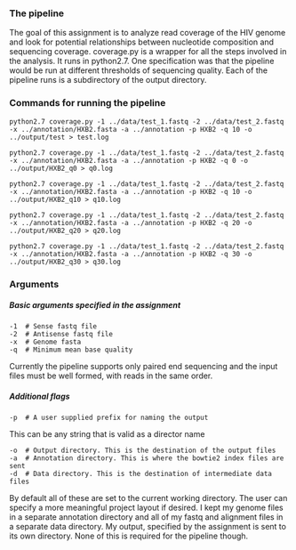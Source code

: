 
### The pipeline

The goal of this assignment is to analyze read coverage of the HIV genome and look for potential relationships between nucleotide composition and sequencing coverage. coverage.py is a wrapper for all the steps involved in the analysis. It runs in python2.7. One specification was that the pipeline would be run at different thresholds of sequencing quality. Each of the pipeline runs is a subdirectory of the output directory.



### Commands for running the pipeline

```
python2.7 coverage.py -1 ../data/test_1.fastq -2 ../data/test_2.fastq -x ../annotation/HXB2.fasta -a ../annotation -p HXB2 -q 10 -o ../output/test > test.log

python2.7 coverage.py -1 ../data/test_1.fastq -2 ../data/test_2.fastq -x ../annotation/HXB2.fasta -a ../annotation -p HXB2 -q 0 -o ../output/HXB2_q0 > q0.log

python2.7 coverage.py -1 ../data/test_1.fastq -2 ../data/test_2.fastq -x ../annotation/HXB2.fasta -a ../annotation -p HXB2 -q 10 -o ../output/HXB2_q10 > q10.log

python2.7 coverage.py -1 ../data/test_1.fastq -2 ../data/test_2.fastq -x ../annotation/HXB2.fasta -a ../annotation -p HXB2 -q 20 -o ../output/HXB2_q20 > q20.log

python2.7 coverage.py -1 ../data/test_1.fastq -2 ../data/test_2.fastq -x ../annotation/HXB2.fasta -a ../annotation -p HXB2 -q 30 -o ../output/HXB2_q30 > q30.log
```

### Arguments

##### Basic arguments specified in the assignment

```
-1  # Sense fastq file
-2  # Antisense fastq file
-x  # Genome fasta
-q  # Minimum mean base quality

```
Currently the pipeline supports only paired end sequencing and the input files must be well formed, with reads in the same order.

##### Additional flags
```
-p  # A user supplied prefix for naming the output
```
This can be any string that is valid as a director name

```
-o  # Output directory. This is the destination of the output files
-a  # Annotation directory. This is where the bowtie2 index files are sent
-d  # Data directory. This is the destination of intermediate data files
```

By default all of these are set to the current working directory. The user can specify a more meaningful project layout if desired. I kept my genome files in a separate annotation directory and all of my fastq and alignment files in a separate data directory. My output, specified by the assignment is sent to its own directory. None of this is required for the pipeline though.


